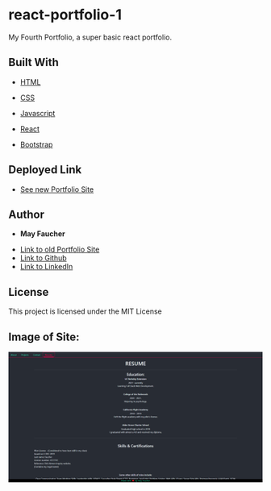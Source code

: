 # react-portfolio-1
My Fourth Portfolio, a super basic react portfolio.

## Built With

* [HTML](https://developer.mozilla.org/en-US/docs/Web/HTML)
* [CSS](https://developer.mozilla.org/en-US/docs/Web/CSS)
* [Javascript](https://developer.mozilla.org/en-US/docs/Web/JavaScript)

* [React](https://fontawesome.com/)
* [Bootstrap](https://getbootstrap.com/)


## Deployed Link

* [See new Portfolio Site](https://divinemayura.github.io/react-portfolio-1/)


## Author

* **May Faucher** 

- [Link to old Portfolio Site](https://quiet-lake-79543.herokuapp.com/)
- [Link to Github](https://github.com/DivineMayura)
- [Link to LinkedIn](www.linkedin.com/in/mayfaucher)

## License

This project is licensed under the MIT License 

## Image of Site:

![Image Of Site](./screen.png)